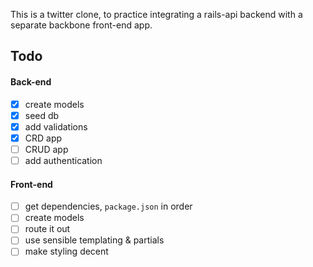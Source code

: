 This is a twitter clone, to practice integrating a rails-api backend with a
separate backbone front-end app.

## Todo
#### Back-end
* [x] create models
* [x] seed db
* [x] add validations
* [x] CRD app
* [ ] CRUD app
* [ ] add authentication

#### Front-end
* [ ] get dependencies, `package.json` in order
* [ ] create models
* [ ] route it out
* [ ] use sensible templating & partials
* [ ] make styling decent
